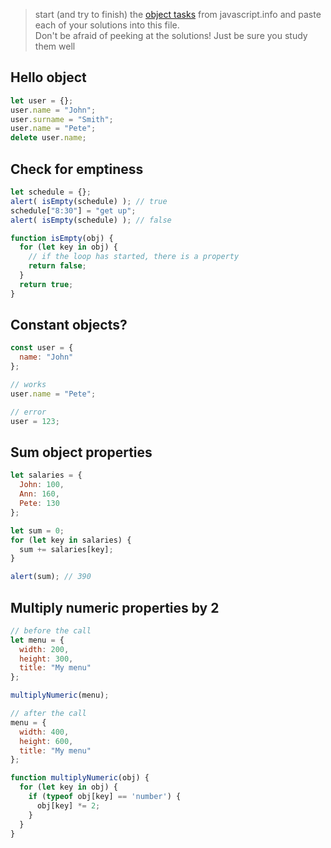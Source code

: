 > start (and try to finish) the [object tasks](https://javascript.info/object) from javascript.info and paste each of your solutions into this file.    
> Don't be afraid of peeking at the solutions!  Just be sure you study them well


## Hello object
```js
let user = {};
user.name = "John";
user.surname = "Smith";
user.name = "Pete";
delete user.name;
```

## Check for emptiness
```js
let schedule = {};
alert( isEmpty(schedule) ); // true
schedule["8:30"] = "get up";
alert( isEmpty(schedule) ); // false

function isEmpty(obj) {
  for (let key in obj) {
    // if the loop has started, there is a property
    return false;
  }
  return true;
}
```

## Constant objects?
```js
const user = {
  name: "John"
};

// works
user.name = "Pete";

// error
user = 123;
```

## Sum object properties 
```js
let salaries = {
  John: 100,
  Ann: 160,
  Pete: 130
};

let sum = 0;
for (let key in salaries) {
  sum += salaries[key];
}

alert(sum); // 390
```

## Multiply numeric properties by 2
```js
// before the call
let menu = {
  width: 200,
  height: 300,
  title: "My menu"
};

multiplyNumeric(menu);

// after the call
menu = {
  width: 400,
  height: 600,
  title: "My menu"
};

function multiplyNumeric(obj) {
  for (let key in obj) {
    if (typeof obj[key] == 'number') {
      obj[key] *= 2;
    }
  }
}
```

